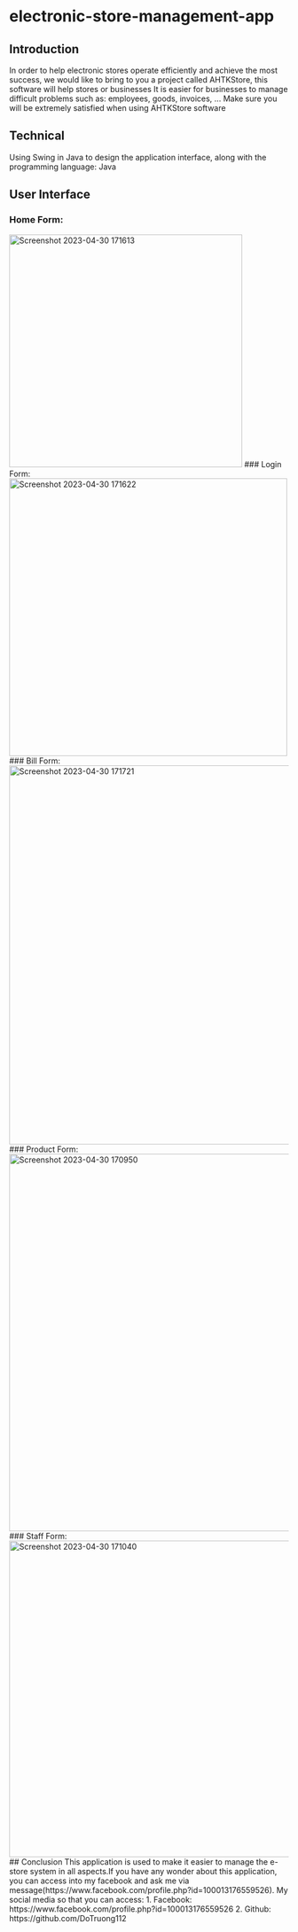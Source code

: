 # electronic-store-management-app
## Introduction
In order to help electronic stores operate efficiently and achieve the most success, we would like to bring to you a project called AHTKStore, this software will help stores or businesses It is easier for businesses to manage difficult problems such as: employees, goods, invoices, ... Make sure you will be extremely satisfied when using AHTKStore software
## Technical
Using Swing in Java to design the application interface, along with the programming language: Java
## User Interface
### Home Form: 
<img width="420" alt="Screenshot 2023-04-30 171613" src="https://user-images.githubusercontent.com/112398096/235347777-b1cb06f3-3897-4d14-97a9-287bbf6da8f5.png">
### Login Form:
<img width="501" alt="Screenshot 2023-04-30 171622" src="https://user-images.githubusercontent.com/112398096/235347790-9c1522f4-9f20-4eb1-a0c0-3563dff50d51.png">
### Bill Form:
<img width="684" alt="Screenshot 2023-04-30 171721" src="https://user-images.githubusercontent.com/112398096/235347820-eac6e50d-c62c-47f0-9169-0bd1d2daa237.png">
### Product Form:
<img width="681" alt="Screenshot 2023-04-30 170950" src="https://user-images.githubusercontent.com/112398096/235347822-0e478c0b-6ce4-4cd5-a52d-7a6d57e37563.png">
### Staff Form:
<img width="571" alt="Screenshot 2023-04-30 171040" src="https://user-images.githubusercontent.com/112398096/235347827-db28aba6-dcb2-4928-a67a-8f1836a27b43.png">
## Conclusion
This application is used to make it easier to manage the e-store system in all aspects.If you have any wonder about this application, you can access into my facebook and ask me via message(https://www.facebook.com/profile.php?id=100013176559526). My social media so that you can access:
1. Facebook: https://www.facebook.com/profile.php?id=100013176559526
2. Github: https://github.com/DoTruong112

